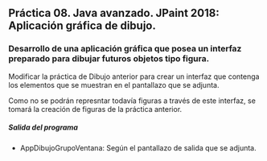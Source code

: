 ## Práctica 08. Java avanzado. JPaint 2018: Aplicación gráfica de dibujo.
### Desarrollo de una aplicación gráfica que posea un interfaz preparado para dibujar futuros objetos tipo figura.

Modificar la práctica de Dibujo anterior para crear un interfaz que contenga los elementos que se muestran en el pantallazo que se adjunta.

Como no se podrán represntar todavía figuras a través de este interfaz, se tomará la creación de figuras de la práctica anterior.

##### Salida del programa
* AppDibujoGrupoVentana: Según el pantallazo de salida que se adjunta.


